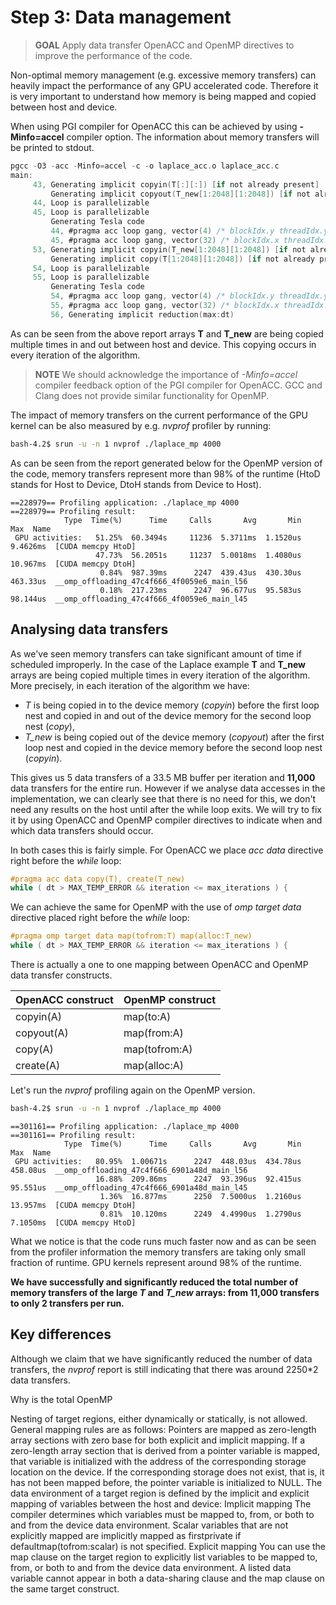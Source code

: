 # Step 3: Data management

> **GOAL** Apply data transfer OpenACC and OpenMP directives to improve the performance of the code.

Non-optimal memory management (e.g. excessive memory transfers) can heavily impact the performance of any GPU accelerated code. Therefore it is very important to understand how memory is being mapped and copied between host and device.  

When using PGI compiler for OpenACC this can be achieved by using **-Minfo=accel** compiler option. The information about memory transfers will be printed to stdout.

```c
pgcc -O3 -acc -Minfo=accel -c -o laplace_acc.o laplace_acc.c
main:
     43, Generating implicit copyin(T[:][:]) [if not already present]
         Generating implicit copyout(T_new[1:2048][1:2048]) [if not already present]
     44, Loop is parallelizable
     45, Loop is parallelizable
         Generating Tesla code
         44, #pragma acc loop gang, vector(4) /* blockIdx.y threadIdx.y */
         45, #pragma acc loop gang, vector(32) /* blockIdx.x threadIdx.x */
     53, Generating implicit copyin(T_new[1:2048][1:2048]) [if not already present]
         Generating implicit copy(T[1:2048][1:2048]) [if not already present]
     54, Loop is parallelizable
     55, Loop is parallelizable
         Generating Tesla code
         54, #pragma acc loop gang, vector(4) /* blockIdx.y threadIdx.y */
         55, #pragma acc loop gang, vector(32) /* blockIdx.x threadIdx.x */
         56, Generating implicit reduction(max:dt)
```

As can be seen from the above report arrays **T** and **T_new** are being copied multiple times in and out between host and device. This copying occurs in every iteration of the algorithm.

> **NOTE** We should acknowledge the importance of *-Minfo=accel* compiler feedback option of the PGI compiler for OpenACC. GCC and Clang does not provide similar functionality for OpenMP.

The impact of memory transfers on the current performance of the GPU kernel can be also measured by e.g. *nvprof* profiler by running:

```bash
bash-4.2$ srun -u -n 1 nvprof ./laplace_mp 4000
```

As can be seen from the report generated below for the OpenMP version of the code, memory transfers represent more than 98% of the runtime (HtoD stands for Host to Device, DtoH stands from Device to Host).

```
==228979== Profiling application: ./laplace_mp 4000
==228979== Profiling result:
            Type  Time(%)      Time     Calls       Avg       Min       Max  Name
 GPU activities:   51.25%  60.3494s     11236  5.3711ms  1.1520us  9.4626ms  [CUDA memcpy HtoD]
                   47.73%  56.2051s     11237  5.0018ms  1.4080us  10.967ms  [CUDA memcpy DtoH]
                    0.84%  987.39ms      2247  439.43us  430.30us  463.33us  __omp_offloading_47c4f666_4f0059e6_main_l56
                    0.18%  217.23ms      2247  96.677us  95.583us  98.144us  __omp_offloading_47c4f666_4f0059e6_main_l45
```

## Analysing data transfers

As we've seen memory transfers can take significant amount of time if scheduled improperly. In the case of the Laplace example **T** and **T_new** arrays are being copied multiple times in every iteration of the algorithm. More precisely, in each iteration of the algorithm we have:
* *T* is being copied in to the device memory (*copyin*) before the first loop nest and copied in and out of the device memory for the second loop nest (*copy*),
* *T_new* is being copied out of the device memory (*copyout*) after the first loop nest and copied in the device memory before the second loop nest (*copyin*).

This gives us 5 data transfers of a 33.5 MB buffer  per iteration and **11,000** data transfers for the entire run. However if we analyse data accesses in the implementation, we can clearly see that there is no need for this, we don't need any results on the host until after the while loop exits. We will try to fix it by using OpenACC and OpenMP compiler directives to indicate when and which data transfers should occur.

In both cases this is fairly simple. For OpenACC we place *acc data* directive right before the *while* loop:
```c
#pragma acc data copy(T), create(T_new)
while ( dt > MAX_TEMP_ERROR && iteration <= max_iterations ) {
```
We can achieve the same for OpenMP with the use of *omp target data* directive placed right before the *while* loop:
```c
#pragma omp target data map(tofrom:T) map(alloc:T_new)
while ( dt > MAX_TEMP_ERROR && iteration <= max_iterations ) {
```

There is actually a one to one mapping between OpenACC and OpenMP data transfer constructs.

| OpenACC construct | OpenMP construct |
| ----------------- | ---------------- |
| copyin(A)         | map(to:A)        |
| copyout(A)        | map(from:A)      |
| copy(A)           | map(tofrom:A)    |
| create(A)         | map(alloc:A)     |

Let's run the *nvprof* profiling again on the OpenMP version.
```bash
bash-4.2$ srun -u -n 1 nvprof ./laplace_mp 4000
```
```
==301161== Profiling application: ./laplace_mp 4000
==301161== Profiling result:
            Type  Time(%)      Time     Calls       Avg       Min       Max  Name
 GPU activities:   80.95%  1.00671s      2247  448.03us  434.78us  458.08us  __omp_offloading_47c4f666_6901a48d_main_l56
                   16.88%  209.86ms      2247  93.396us  92.415us  95.551us  __omp_offloading_47c4f666_6901a48d_main_l45
                    1.36%  16.877ms      2250  7.5000us  1.2160us  13.957ms  [CUDA memcpy DtoH]
                    0.81%  10.120ms      2249  4.4990us  1.2790us  7.1050ms  [CUDA memcpy HtoD]
```
What we notice is that the code runs much faster now and as can be seen from the profiler information the memory transfers are taking only small fraction of runtime. GPU kernels represent around 98% of the runtime.

**We have successfully and significantly reduced the total number of memory transfers of the large *T* and *T_new* arrays: from 11,000 transfers to only 2 transfers per run.**

## Key differences

Although we claim that we have significantly reduced the number of data transfers, the *nvprof* report is still indicating that there was around 2250*2 data transfers.


Why is the total
OpenMP

Nesting of target regions, either dynamically or statically, is not allowed.
General mapping rules are as follows:
Pointers are mapped as zero-length array sections with zero base for both explicit and implicit mapping.
If a zero-length array section that is derived from a pointer variable is mapped, that variable is initialized with the address of the corresponding storage location on the device. If the corresponding storage does not exist, that is, it has not been mapped before, the pointer variable is initialized to NULL.
The data environment of a target region is defined by the implicit and explicit mapping of variables between the host and device:
Implicit mapping
The compiler determines which variables must be mapped to, from, or both to and from the device data environment. Scalar variables that are not explicitly mapped are implicitly mapped as firstprivate if defaultmap(tofrom:scalar) is not specified.
Explicit mapping
You can use the map clause on the target region to explicitly list variables to be mapped to, from, or both to and from the device data environment.
A listed data variable cannot appear in both a data-sharing clause and the map clause on the same target construct.
